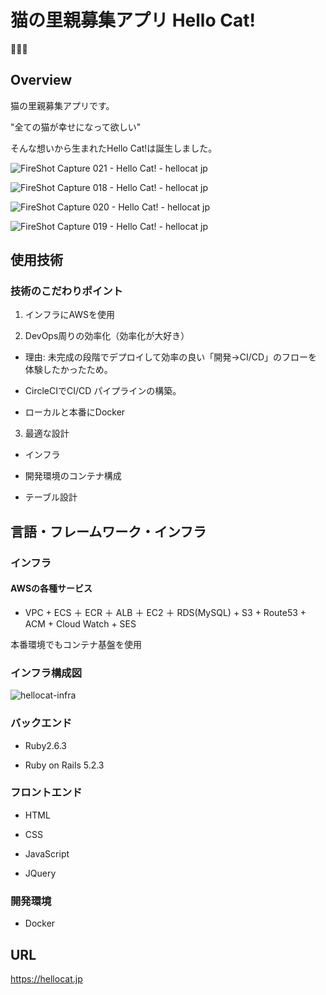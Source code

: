 # 猫の里親募集アプリ Hello Cat!

## Overview

猫の里親募集アプリです。

"全ての猫が幸せになって欲しい"

そんな想いから生まれたHello Cat!は誕生しました。

![FireShot Capture 021 - Hello Cat! - hellocat jp](https://user-images.githubusercontent.com/64569250/84568655-e888f200-adbb-11ea-8cff-875dc0990a36.png)

![FireShot Capture 018 - Hello Cat! - hellocat jp](https://user-images.githubusercontent.com/64569250/84568558-30f3e000-adbb-11ea-88da-9397b8601cb8.png)

![FireShot Capture 020 - Hello Cat! - hellocat jp](https://user-images.githubusercontent.com/64569250/84568637-b8415380-adbb-11ea-8ac3-4b9fc1fb25bb.png)


![FireShot Capture 019 - Hello Cat! - hellocat jp](https://user-images.githubusercontent.com/64569250/84568603-7f08e380-adbb-11ea-84ef-fc7b97afd095.png)

## 使用技術

### 技術のこだわりポイント

1. インフラにAWSを使用

2. DevOps周りの効率化（効率化が大好き）

- 理由: 未完成の段階でデプロイして効率の良い「開発→CI/CD」のフローを体験したかったため。

- CircleCIでCI/CD パイプラインの構築。

- ローカルと本番にDocker

3. 最適な設計

- インフラ

- 開発環境のコンテナ構成

- テーブル設計

## 言語・フレームワーク・インフラ

### インフラ

#### AWSの各種サービス

- VPC + ECS ＋ ECR ＋ ALB ＋ EC2 ＋ RDS(MySQL) + S3 + Route53 + ACM + Cloud Watch + SES

本番環境でもコンテナ基盤を使用

### インフラ構成図

![hellocat-infra](https://user-images.githubusercontent.com/64569250/84569064-c0e75900-adbe-11ea-940a-88fec00184e7.png)

### バックエンド

- Ruby2.6.3

- Ruby on Rails 5.2.3

### フロントエンド

- HTML

- CSS

- JavaScript

- JQuery

### 開発環境

- Docker

## URL

https://hellocat.jp
